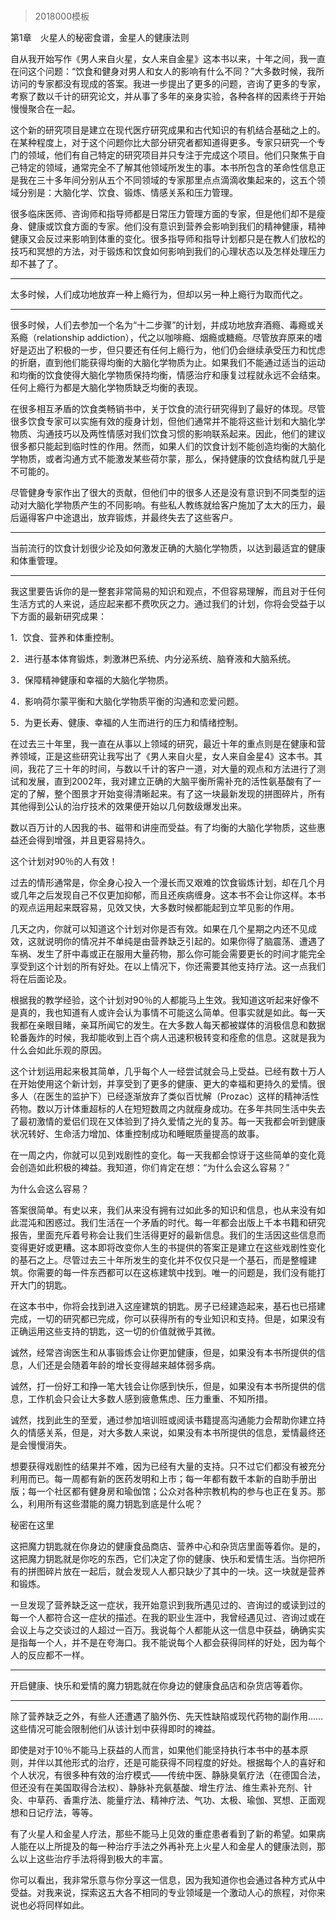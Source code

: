 # 
> 2018000模板



第1章　火星人的秘密食谱，金星人的健康法则

自从我开始写作《男人来自火星，女人来自金星》这本书以来，十年之间，我一直在问这个问题：“饮食和健身对男人和女人的影响有什么不同？”大多数时候，我所访问的专家都没有现成的答案。我进一步提出了更多的问题，咨询了更多的专家，考察了数以千计的研究论文，并从事了多年的亲身实验，各种各样的因素终于开始慢慢聚合在一起。

这个新的研究项目是建立在现代医疗研究成果和古代知识的有机结合基础之上的。在某种程度上，对于这个问题你比大部分研究者都知道得更多。专家只研究一个专门的领域，他们有自己特定的研究项目并只专注于完成这个项目。他们只聚焦于自己特定的领域，通常完全不了解其他领域所发生的事。本书所包含的革命性信息正是我在三十多年间分别从五个不同领域的专家那里点点滴滴收集起来的，这五个领域分别是：大脑化学、饮食、锻炼、情感关系和压力管理。

很多临床医师、咨询师和指导师都是日常压力管理方面的专家，但是他们却不是瘦身、健康或饮食方面的专家。他们没有意识到营养会影响到我们的精神健康，精神健康又会反过来影响到体重的变化。很多指导师和指导计划都只是在教人们放松的技巧和冥想的方法，对于锻炼和饮食如何影响到我们的心理状态以及怎样处理压力却不甚了了。



* * *



太多时候，人们成功地放弃一种上瘾行为，但却以另一种上瘾行为取而代之。





* * *



很多时候，人们去参加一个名为“十二步骤”的计划，并成功地放弃酒瘾、毒瘾或关系瘾（relationship addiction），代之以咖啡瘾、烟瘾或糖瘾。尽管放弃原来的嗜好是迈出了积极的一步，但只要还有任何上瘾行为，他们仍会继续承受压力和忧虑的折磨，直到他们能获得均衡的大脑化学物质为止。如果我们不能通过适当的运动和均衡的饮食使得大脑化学物质保持均衡，情感治疗和康复过程就永远不会结束。任何上瘾行为都是大脑化学物质缺乏均衡的表现。

在很多相互矛盾的饮食类畅销书中，关于饮食的流行研究得到了最好的体现。尽管很多饮食专家可以实施有效的瘦身计划，但他们通常并不能将这些计划和大脑化学物质、沟通技巧以及两性情感对我们饮食习惯的影响联系起来。因此，他们的建议很多都只能起到临时性的作用。然而，如果人们的饮食计划不能创造均衡的大脑化学物质，或者沟通方式不能激发某些荷尔蒙，那么，保持健康的饮食结构就几乎是不可能的。

尽管健身专家作出了很大的贡献，但他们中的很多人还是没有意识到不同类型的运动对大脑化学物质产生的不同影响。有些私人教练就给客户施加了太大的压力，最后逼得客户中途退出，放弃锻炼，并最终失去了这些客户。



* * *



当前流行的饮食计划很少论及如何激发正确的大脑化学物质，以达到最适宜的健康和体重管理。





* * *



我这里要告诉你的是一整套非常简易的知识和观点，不但容易理解，而且对于任何生活方式的人来说，适应起来都不费吹灰之力。通过我们的计划，你将会受益于以下方面的最新研究成果：


1．饮食、营养和体重控制。

2．进行基本体育锻炼，刺激淋巴系统、内分泌系统、脑脊液和大脑系统。

3．保障精神健康和幸福的大脑化学物质。

4．影响荷尔蒙平衡和大脑化学物质平衡的沟通和恋爱问题。

5．为更长寿、健康、幸福的人生而进行的压力和情绪控制。


在过去三十年里，我一直在从事以上领域的研究，最近十年的重点则是在健康和营养领域，正是这些研究让我写出了《男人来自火星，女人来自金星4》这本书。其间，我花了三十年的时间，与数以千计的客户一道，对大量的观点和方法进行了测试和发展，直到2002年，我对建立正确的大脑平衡所需补充的活性氨基酸有了一定的了解，整个图景才开始变得清晰起来。有了这一块最新发现的拼图碎片，所有其他得到公认的治疗技术的效果便开始以几何数级爆发出来。

数以百万计的人因我的书、磁带和讲座而受益。有了均衡的大脑化学物质，这些惠益还会得到增强，并且更容易持久。



这个计划对90％的人有效！

过去的情形通常是，你全身心投入一个漫长而又艰难的饮食锻炼计划，却在几个月或几年之后发现自己不仅更加抑郁，而且还疾病缠身。这本书不会让你这样。本书的观点运用起来既容易，见效又快，大多数时候都能起到立竿见影的作用。

几天之内，你就可以知道这个计划对你是否有效。如果在几个星期之内还不见成效，这就说明你的情况并不单纯是由营养缺乏引起的。如果你得了脑震荡、遭遇了车祸、发生了肝中毒或正在服用大量药物，那么你可能会需要更长的时间才能完全享受到这个计划的所有好处。在以上情况下，你还需要其他支持疗法。这一点我们将在后面论及。

根据我的教学经验，这个计划对90％的人都能马上生效。我知道这听起来好像不是真的，我也知道有人或许会认为事情不可能这么简单。但事实就是如此。每一天我都在亲眼目睹，亲耳所闻它的发生。在大多数人每天都被媒体的消极信息和数据轮番轰炸的时候，我却能收到上百个病人迅速积极转变和痊愈的信息。这就是我为什么会如此乐观的原因。

这个计划运用起来极其简单，几乎每个人一经尝试就会马上受益。已经有数十万人在开始使用这个新计划，并享受到了更多的健康、更大的幸福和更持久的爱情。很多人（在医生的监护下）已经逐渐放弃了类似百忧解（Prozac）这样的精神活性药物。数以万计体重超标的人在短短数周之内就瘦身成功。在多年共同生活中失去了最初激情的爱侣们现在又体验到了持久爱情之光的复苏。每一天我都会听到健康状况转好、生命活力增加、体重控制成功和睡眠质量提高的故事。

在一周之内，你就可以见到戏剧性的变化。每一天我都会惊讶于这些简单的变化竟会创造如此积极的裨益。我知道，你们肯定在想：“为什么会这么容易？”



为什么会这么容易？

答案很简单。有史以来，我们从来没有拥有过如此多的知识和信息，也从来没有如此混沌和困惑过。我们生活在一个矛盾的时代。每一年都会出版上千本书籍和研究报告，里面充斥着号称会让我们生活得更好的最新信息。我们的生活因这些信息而变得更好或更糟。这本即将改变你人生的书提供的答案正是建立在这些戏剧性变化的基石之上。尽管过去三十年所发生的变化并不仅仅只是一个基石，而是整幢建筑。你需要的每一件东西都可以在这栋建筑中找到。唯一的问题是，我们没有能打开大门的钥匙。

在这本书中，你将会找到进入这座建筑的钥匙。房子已经建造起来，基石也已搭建完成，一切的研究都已完成，你可以获得所有的专业知识和支持。但是，如果没有正确运用这些支持的钥匙，这一切的价值就微乎其微。

诚然，经常咨询医生和从事锻炼会让你更加健康，但是，如果没有本书所提供的信息，人们还是会随着年龄的增长变得越来越体弱多病。

诚然，打一份好工和挣一笔大钱会让你感到快乐，但是，如果没有本书所提供的信息，工作机会只会让大多数人感到疲惫焦虑、压力重重、不知所措。

诚然，找到此生的至爱，通过参加培训班或阅读书籍提高沟通能力会帮助你建立持久的情感关系，但是，对大多数人来说，如果没有本书所提供的信息，爱情最终还是会慢慢消失。

想要获得戏剧性的结果并不难，因为已经有大量的支持。只不过它们都没有被充分利用而已。每一周都有新的医药发明和上市；每一年都有数千本新的自助手册出版；每一个社区都有健身房和瑜伽馆；公众对各种宗教机构的参与也正在复苏。那么，利用所有这些潜能的魔力钥匙到底是什么呢？



秘密在这里

这把魔力钥匙就在你身边的健康食品商店、营养中心和杂货店里面等着你。是的，这把魔力钥匙就是你吃的东西，它们决定了你的健康、快乐和爱情生活。当你把所有的拼图碎片放在一起后，就会发现人人都只缺少了其中的一块。这一块就是营养和锻炼。

一旦发现了营养缺乏这一症状，我开始意识到我所遇见过的、咨询过的或读到过的每一个人都符合这一症状的描述。在我的职业生涯中，我曾经遇见过、咨询过或在会议上与之交谈过的人超过一百万。我说每个人都能从这一信息中获益，确确实实是指每一个人，并不是在夸海口。我不能说每个人都会获得同样的好处，因为每个人的反应都不一样。



* * *



开启健康、快乐和爱情的魔力钥匙就在你身边的健康食品店和杂货店等着你。





* * *



除了营养缺乏之外，有些人还遭遇了脑外伤、先天性缺陷或现代药物的副作用……这些情况可能会限制他们从该计划中获得即时的裨益。

即使是对于10％不能马上获益的人而言，如果他们能坚持执行本书中的基本原则，并伴以其他形式的治疗，还是可能获得不同程度的好处。根据每个人的喜好和个人状况，有很多种有效的治疗模式——传统中医、静脉臭氧疗法（在德国合法，但还没有在美国取得合法权）、静脉补充氨基酸、增生疗法、维生素补充剂、针灸、中草药、香熏疗法、能量疗法、精神疗法、气功、太极、瑜伽、冥想、正面观想和日记疗法，等等。

有了火星人和金星人疗法，那些不能马上见效的重症患者看到了新的希望。如果病人能在以上所提及的每一种治疗手法之外再补充上火星人和金星人的健康法则，那么以上这些治疗手法将得到极大的丰富。

你可以看出，我非常乐意与你分享这一信息，因为我知道你也会通过各种方式从中受益。对我来说，探索这五大各不相同的专业领域是一个激动人心的旅程，对你来说也必将同样如此。

